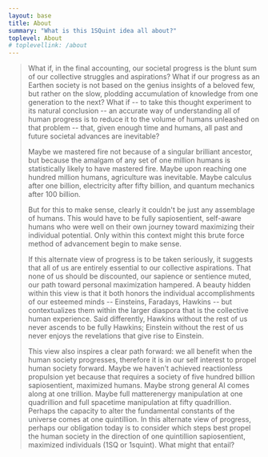 ```yaml
---
layout: base
title: About
summary: "What is this 1SQuint idea all about?"
toplevel: About
# toplevellink: /about
---
```


<blockquote>
What if, in the final accounting, our societal progress is the blunt sum of our collective struggles and aspirations? What if our progress as an Earthen society is not based on the genius insights of a beloved few, but rather on the slow, plodding accumulation of knowledge from one generation to the next? What if -- to take this thought experiment to its natural conclusion -- an accurate way of understanding all of human progress is to reduce it to the volume of humans unleashed on that problem -- that, given enough time and humans, all past and future societal advances are inevitable?

Maybe we mastered fire not because of a singular brilliant ancestor, but because the amalgam of any set of one million humans is statistically likely to have mastered fire. Maybe upon reaching one hundred million humans, agriculture was inevitable.  Maybe calculus after one billion, electricity after fifty billion, and quantum mechanics after 100 billion. 

But for this to make sense, clearly it couldn't be just any assemblage of humans. This would have to be fully sapiosentient, self-aware humans who were well on their own journey toward maximizing their individual potential. Only within this context might this brute force method of advancement begin to make sense. 

If this alternate view of progress is to be taken seriously, it suggests that all of us are entirely essential to our collective aspirations. That none of us should be discounted, our sapience or sentience muted, our path toward personal maximization hampered. A beauty hidden within this view is that it both honors the individual accomplishments of our esteemed minds -- Einsteins, Faradays, Hawkins -- but contextualizes them within the larger diaspora that is the collective human experience. Said differently, Hawkins without the rest of us never ascends to be fully Hawkins; Einstein without the rest of us never enjoys the revelations that give rise to Einstein.

This view also inspires a clear path forward: we all benefit when the human society progresses, therefore it is in our self interest to propel human society forward. Maybe we haven’t achieved reactionless propulsion yet because that requires a society of five hundred billion sapiosentient, maximized humans. Maybe strong general AI comes along at one trillion. Maybe full matterenergy manipulation at one quadrillion and full spacetime manipulation at fifty quadrillion. Perhaps the capacity to alter the fundamental constants of the universe comes at one quintillion. In this alternate view of progress, perhaps our obligation today is to consider which steps best propel the human society in the direction of one quintillion sapiosentient, maximized individuals (1SQ or 1squint). What might that entail?
</blockquote>